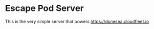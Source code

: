 Escape Pod Server
=================

This is the very simple server that powers https://dunesea.cloudfleet.io
